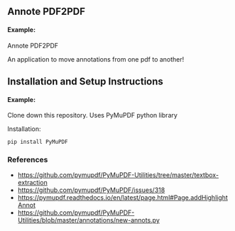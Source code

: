 ## Annote PDF2PDF

#### Example:

Annote PDF2PDF

An application to move annotations from one pdf to another!


## Installation and Setup Instructions

#### Example:  

Clone down this repository. Uses PyMuPDF python library

Installation:

`pip install PyMuPDF`

### References

* https://github.com/pymupdf/PyMuPDF-Utilities/tree/master/textbox-extraction
* https://github.com/pymupdf/PyMuPDF/issues/318
* https://pymupdf.readthedocs.io/en/latest/page.html#Page.addHighlightAnnot
* https://github.com/pymupdf/PyMuPDF-Utilities/blob/master/annotations/new-annots.py

